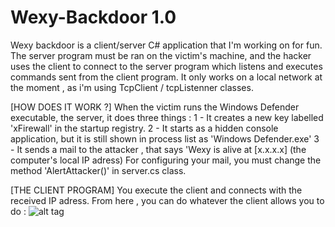 # Wexy-Backdoor 1.0
Wexy backdoor is a client/server C# application that I'm working on for fun. 
The server program must be ran on the victim's machine, and the hacker uses the client to connect to 
the server program which listens and executes commands sent from the client program.
It only works on a local network at the moment , as i'm using TcpClient / tcpListenner classes.

[HOW DOES IT WORK ?]
When the victim runs the Windows Defender executable, the server, it does three things : 
1 - It creates a new key labelled 'xFirewall' in the startup registry. 
2 - It starts as a hidden console application, but it is still shown in process list as 'Windows Defender.exe'
3 - It sends a mail to the attacker , that says 'Wexy is alive at [x.x.x.x] (the computer's local IP adress)
For configuring your mail, you must change the method 'AlertAttacker()' in server.cs class. 

[THE CLIENT PROGRAM] 
You execute the client and connects with the received IP adress. 
From here , you can do whatever the client allows you to do : 
![alt tag](http://oi61.tinypic.com/s0zxqc.jpg)

